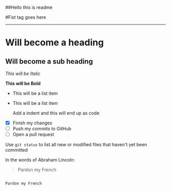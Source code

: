 ##Hello this is readme

#Fist tag goes here

<hr>


Will become a heading
==============

Will become a sub heading
--------------

*This will be Italic*

**This will be Bold**

- This will be a list item
- This will be a list item

    Add a indent and this will end up as code

- [x] Finish my changes
- [ ] Push my commits to GitHub
- [ ] Open a pull request

Use `git status` to list all new or modified files that haven't yet been committed

In the words of Abraham Lincoln:

> Pardon my French

> ```
	Pardon my French
```
